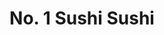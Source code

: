 ---
layout: place
title: No. 1 Sushi Sushi
permalink: /pennsylvania/pittsburgh/no-1-sushi-sushi.html
stateAbbr: PA
stateName: Pennsylvania
cityName: Pittsburgh
seo:
  type: restaurant
  links: http://no1sushisushii.com/
place_id: ChIJKYXik1bxNIgRbgJ_mtNfjoM
photos:
  - name: >-
      places/ChIJKYXik1bxNIgRbgJ_mtNfjoM/photos/AeeoHcIGI9oSfh9jgZFd0-7CnbAQ0cNR1MltzHu0SUQ_coAKoOzFFGiRc8-Z8SWlZ-nWpaFFjGvH-MyZxM-EiM5eb2hG1q3OuYtncPfslIKAXRS6f8JLpUzO20FGY3911SeYff1VigX0IbUat3RxBj948GT1zgccyxhszQLnL_ZJkdJiwRk5ssshS8LTq_hWd40ZVSu8fgx7ImQPJUdS5Hqci9Asy1AFm7-UZXxb8B02UOX9iaScWxlG0qC3p8n_CfHppGnnmIrXSMJ0IVVpytyPVG6Pshxlew6-lpx5CG7uRsWoJcBm107rSLeliG6ScwuRlahVaDkKs-l2FLAhWo-RVNZzqvtirVdA1qwih5XAaN4cjiaeW2HXdt0Q_DdAmAJWqPGf4H2pVVYaBfT8ERuDffN_kQpzakcispL_Mw--V26PSY4
    widthPx: 3024
    heightPx: 4032
    authorAttributions:
      - displayName: Anita Ivanova
        uri: https://maps.google.com/maps/contrib/103768296385875347629
        photoUri: >-
          https://lh3.googleusercontent.com/a-/ALV-UjXsSydlMuGfY4IzUN68bvlM5oCYJ1gbaTbngG4hyM-pNxRx4BM8=s100-p-k-no-mo
    flagContentUri: >-
      https://www.google.com/local/imagery/report/?cb_client=maps_api_places.places_api&image_key=!1e10!2sCIHM0ogKEICAgIChpsj7_gE&hl=en-US
    googleMapsUri: >-
      https://www.google.com/maps/place//data=!3m4!1e2!3m2!1sCIHM0ogKEICAgIChpsj7_gE!2e10!4m2!3m1!1s0x8834f15693e28529:0x838e5fd39a7f026e
  - name: >-
      places/ChIJKYXik1bxNIgRbgJ_mtNfjoM/photos/AeeoHcJNf73JnJ_1ArraJUQtF33nd2jyTWFS8gFzZLeerBJ2tZgAwF7pUcM8ps7VpoDAECj9blaEzRXiGyF2XxRGnO9KDYqzI0dtCbjxqyvtXmDq2BtEC0JuBDoyPr8e1lXGzwiWpHM0mWzExs_Z1I0RMQYTSOCsILrX-FcDDV-8CyiT0sB7umm4o_-OpXC6K4c-7YMRLe54ajHXqbuRCLhvUPxTUHzch0B9MKf8DIzB6nsByiI9j6pJLGcNkHIfjfzm6iEfaMIFicQvkUOcLSRFO2CTjmGpJDIcNonTdYzgby9fdg
    widthPx: 3024
    heightPx: 4032
    authorAttributions:
      - displayName: No. 1 Sushi Sushi
        uri: https://maps.google.com/maps/contrib/113437947994092642012
        photoUri: >-
          https://lh3.googleusercontent.com/a/ACg8ocIL1ayz-yOZS7kUvN-azSrdYWhRlqLmWlaQNA3DORLQpOov1w=s100-p-k-no-mo
    flagContentUri: >-
      https://www.google.com/local/imagery/report/?cb_client=maps_api_places.places_api&image_key=!1e10!2sAF1QipMPIzinYcr-9gKaHCQXKKCHigol8YnkyfQ7R4e9&hl=en-US
    googleMapsUri: >-
      https://www.google.com/maps/place//data=!3m4!1e2!3m2!1sAF1QipMPIzinYcr-9gKaHCQXKKCHigol8YnkyfQ7R4e9!2e10!4m2!3m1!1s0x8834f15693e28529:0x838e5fd39a7f026e
  - name: >-
      places/ChIJKYXik1bxNIgRbgJ_mtNfjoM/photos/AeeoHcIZAHQ1uv9pl3Wroix-HZbd2sAL7ZrK1j1oSigATuFoAK01EggW1J13JtZnCl1mOzBIeD4LR2lrkK0MKa8xvesABB7NZx5xqSo5SeuwAtqvTT3L8-D-7HUETzwolMafv9ZQXpFgCfrr8jfFdbYK3UoRwOeEMbr7G2Iu-k6aoXoMP762PYjGkDFBA45LUJBCN0gw1dMLxrUYBNWG2rHpPWN4afSdDI6NgirQSCh1ydH58PvfJsz7gbS99YDgT1aAEKh3kpR566FZkK7QjG6qbaVB8MyddBvn9xSppDTI91mOQTiOqT9Y5zk0TOv1IKdsnAinXPPRRzdEg9rz7bCtV_1yBuIwcO9mEcO-HyIM8LtUNzex67QbS1UyZU8AoJGeIo4wrATqK1cgOK4RHp-vWgnqkQH4RvtWhOvT4GQDUIMfyvHa
    widthPx: 3024
    heightPx: 4032
    authorAttributions:
      - displayName: Mike Tiffee
        uri: https://maps.google.com/maps/contrib/100869568545274122177
        photoUri: >-
          https://lh3.googleusercontent.com/a-/ALV-UjVd5bCGCwCPCa83KdNyfacLHpZiwmmktMTz4gaFUUeDRvhKPfY7=s100-p-k-no-mo
    flagContentUri: >-
      https://www.google.com/local/imagery/report/?cb_client=maps_api_places.places_api&image_key=!1e10!2sCIHM0ogKEICAgICn5pPG6AE&hl=en-US
    googleMapsUri: >-
      https://www.google.com/maps/place//data=!3m4!1e2!3m2!1sCIHM0ogKEICAgICn5pPG6AE!2e10!4m2!3m1!1s0x8834f15693e28529:0x838e5fd39a7f026e
  - name: >-
      places/ChIJKYXik1bxNIgRbgJ_mtNfjoM/photos/AeeoHcIXBuedvbImxgKWFNMdm00SndaOl8A2nZtlus_Ing1QqHudRadahVJ6JlNgEz55J3k-cmPg6eR8YyxfATYLPye0QbIWzMS-XvslPdoUdd7HEj7DH9Zoehekd0-8AywJg2_pZ6p-ohUMI3sumGe7r5GiB81FySDVdbq06z_1s06smMY0eahKRd3dPgUxeQfnjH1V0zthGn_UrSqIThMOOJdA26-vF7IGG2AJF6qWgYHBJFIKEJmwQdKsYN5c2LTvLCP1nURqYhd4jr2Fe7Att3IFOEB3HO0XC-FWVoklXSmFOSa-nzxoIwr6qVAA5051t7hmhLMiYzlSjoI-MKqRpTqsSRviFcYBAlVX1S-y6If2Jll1b1jQAroOeelEP7B8VZxt6Qj6wQ-jrIGqDM799DBdeU69VVEV5kPFzcJWzlkFFQ
    widthPx: 3024
    heightPx: 4032
    authorAttributions:
      - displayName: Andrew Jeffers
        uri: https://maps.google.com/maps/contrib/100369982740216628200
        photoUri: >-
          https://lh3.googleusercontent.com/a-/ALV-UjUul9wtuAiUytNye_iztIeFMnRZpCo3v68a8kfLEs5QXCxOC5vxZA=s100-p-k-no-mo
    flagContentUri: >-
      https://www.google.com/local/imagery/report/?cb_client=maps_api_places.places_api&image_key=!1e10!2sCIHM0ogKEICAgMDQiqrxMw&hl=en-US
    googleMapsUri: >-
      https://www.google.com/maps/place//data=!3m4!1e2!3m2!1sCIHM0ogKEICAgMDQiqrxMw!2e10!4m2!3m1!1s0x8834f15693e28529:0x838e5fd39a7f026e
  - name: >-
      places/ChIJKYXik1bxNIgRbgJ_mtNfjoM/photos/AeeoHcL3jNP28cb2NsWin0ioZFK6ZBdvHt_l3k5kHyPwU-Rj1dy4FGuv0D3tdvh2k03QSPU5rsNtsyhRe6ivRd36BNIirm7k5Lm3R8eL9nab8_T27nE0dGGeZsc6zayvv98o9ItU2_pI7NexnDGLP4zdT7Olw2K6cXunwJzWCn5XHCVpAzAYH9eyDoPPwPKSHuAvdih0wsWk7r5Q5H58cssbJg-wEm1SUNRc8lCOO1Z0Rc3sAJ5TE4n_KE0iOm4kZbl48HGOuEQO8aFiZPjmjZrtPZ-H5g4blLcHMQx0ChS9-EhBIUw5N-76SyhbAPraLTSGRxe9uf9oaJWflR93_CH2DzWJp63ypLchZTCsUMr0dx6m_QQtN3cyV5n7b8ZW8nKTibcTGXtoNAAw1DXwpJMfag3DinZ3tqwXXx_j080jJy3Tz_Y
    widthPx: 2996
    heightPx: 2979
    authorAttributions:
      - displayName: janice
        uri: https://maps.google.com/maps/contrib/112623386156454102685
        photoUri: >-
          https://lh3.googleusercontent.com/a/ACg8ocItZ8Q12trNEutjP9dlEaGlw7PBz052FDTNy867P1tE6O8maw=s100-p-k-no-mo
    flagContentUri: >-
      https://www.google.com/local/imagery/report/?cb_client=maps_api_places.places_api&image_key=!1e10!2sCIHM0ogKEICAgIDO6fWLlwE&hl=en-US
    googleMapsUri: >-
      https://www.google.com/maps/place//data=!3m4!1e2!3m2!1sCIHM0ogKEICAgIDO6fWLlwE!2e10!4m2!3m1!1s0x8834f15693e28529:0x838e5fd39a7f026e
  - name: >-
      places/ChIJKYXik1bxNIgRbgJ_mtNfjoM/photos/AeeoHcLNZ6XjHzBiJ3jI3qOnF0dkUN9oBe8ZfmTGaivmJ7X3kxYJ-qg1EBXKMZXYKH5M5j7VeEbfzC_6nR9cGcT5hmyMeGuxRg8fbP0R_-vgpuLvZMBPrZMGe5Ne8B_aGMv5mCmnPXx--CL4s933T0Tssfm2pNGM7-51uGiWhDJ2BHz2rWHJnvh_GyaTmTbxN_ul7fYGFxcGoeAxAZroTNEF_k6oii-5CXac-r-hMXfXq1YrsuWBE9x8Vhg8iUvAeVFa6HEtyJ_3JNg2DlcaJL8_my0YLJAaLDvgE6IYB5NNMWOtyaBM1v7ZT4dyk_srgdOJEJyAd_UvbiYT1bBTWh1YOjzj9KdWNRaEM8IzYW8sQ2i1-tCwGtLm1KBe-2GOy_3PbCCj8d_s9_-Qth_XWX62-T7HUKmhs5ipoI_sAYh6_0zWPw
    widthPx: 621
    heightPx: 518
    authorAttributions:
      - displayName: JY Jeong
        uri: https://maps.google.com/maps/contrib/116445767447609030400
        photoUri: >-
          https://lh3.googleusercontent.com/a/ACg8ocJ4rvhwXV4k9C26jqifH0v199DZ801lJM8zP8kWSVXsl77Jfw=s100-p-k-no-mo
    flagContentUri: >-
      https://www.google.com/local/imagery/report/?cb_client=maps_api_places.places_api&image_key=!1e10!2sCIHM0ogKEICAgIDrh535Tw&hl=en-US
    googleMapsUri: >-
      https://www.google.com/maps/place//data=!3m4!1e2!3m2!1sCIHM0ogKEICAgIDrh535Tw!2e10!4m2!3m1!1s0x8834f15693e28529:0x838e5fd39a7f026e
  - name: >-
      places/ChIJKYXik1bxNIgRbgJ_mtNfjoM/photos/AeeoHcKKHrtsbLaiE9h3YQRWyGFRuNIKO8g3cAjNqokYZMfss4BmcMmyUDqxCFBVomczy4UJNf80eW73uHSfiGRihmAtGxDrvjBwc0kVNXAbgsrp1iHKBcdfgEewXtYSv07PkPJHZfqPS3965N9lnsyhazTe4pU2SRGmRmwS3O2W5pv6jjekBfaKfkmGYbW9EnqBevuA4TRoMAli2Yif0NMoEgNNoYCi1T7F5mfMTuf4Eri6ajUFwj4-U0BMhjeiGBzcofQb1GjLD-bnfO_gEIfM6lomBCl5vi0jbTMIsSDPvlemiO8F0kfxZpVs-6-m0daICtH_lXTEBiqnGWaRb0VlpHpK1ZPNxMp296dd35meMa-5OcG7MqvjKc82VyeYxFIoK7tUyWdLSn3AdKQHLEhWERlBHdP0gDYgc44DyY-3lyCwyzE
    widthPx: 1600
    heightPx: 1200
    authorAttributions:
      - displayName: Muneeb Ahmad
        uri: https://maps.google.com/maps/contrib/101716774312993399277
        photoUri: >-
          https://lh3.googleusercontent.com/a-/ALV-UjX6SRS_OCgYUPRDRiszXJ7DeZXF_-lYsVE4RHmnCtIaAKDRVap6pQ=s100-p-k-no-mo
    flagContentUri: >-
      https://www.google.com/local/imagery/report/?cb_client=maps_api_places.places_api&image_key=!1e10!2sCIHM0ogKEICAgIDUtuSroAE&hl=en-US
    googleMapsUri: >-
      https://www.google.com/maps/place//data=!3m4!1e2!3m2!1sCIHM0ogKEICAgIDUtuSroAE!2e10!4m2!3m1!1s0x8834f15693e28529:0x838e5fd39a7f026e
  - name: >-
      places/ChIJKYXik1bxNIgRbgJ_mtNfjoM/photos/AeeoHcImC6p1ZtY4PwNxa_ZpCnjZFE3JCECFTPvIEHc6G0xVVzRFwMNjkszFoiKBwO7eCpuB5JCF5xkpZ6nEP2JfmbCAuWxeD16BRQnlySnIh7P1L35sQsdqOdQAyGtpT5-FVNub20Gd4XDgazCo4jRdilnrV0Vd9oRW_ZDlxNSUicnIt4yIiXhrtp4aEupuWhWF9oiyuQWfQ1jrJRrLHArBW64OZEr0NTOGLl9XB6QL0MiUoZcikXqIypH0zJs7jMth3ovdfm0815kSeepVNp5eQffqh8VXNkUgPZfKJFiLNHKICfSshOHFPUejbTFqeUlf23nGzdFVOv7bnmvyWd8sMz8Qv4eJz5Ba7iFXVjhYaaW28cdDl92pf9NeivJ6W05MZMxnHb65wW7uT71m4mkQS14N_DotLrrrjRxUSNf-_qJgzxXj
    widthPx: 4048
    heightPx: 3036
    authorAttributions:
      - displayName: Eric Hinrichsen
        uri: https://maps.google.com/maps/contrib/103055202458842767553
        photoUri: >-
          https://lh3.googleusercontent.com/a-/ALV-UjWQsr006q5AUjf0ffooU3V7y1eSlgAxj4YuqYdzqpQwqXOblZ7aGQ=s100-p-k-no-mo
    flagContentUri: >-
      https://www.google.com/local/imagery/report/?cb_client=maps_api_places.places_api&image_key=!1e10!2sCIHM0ogKEICAgICkgqrk7gE&hl=en-US
    googleMapsUri: >-
      https://www.google.com/maps/place//data=!3m4!1e2!3m2!1sCIHM0ogKEICAgICkgqrk7gE!2e10!4m2!3m1!1s0x8834f15693e28529:0x838e5fd39a7f026e
  - name: >-
      places/ChIJKYXik1bxNIgRbgJ_mtNfjoM/photos/AeeoHcIRyMILhhqVesa7-Hxs0ZeTCk5GO6CHs-C0XVdeChhhGhVrzKsKdms-3PyYjG7v05oqnM3gIQ0o03krhzLhJix6sMvc1x6Q25hn8V8FSz1fYL7W6erMRn-KTGfa-f9A3RjVzZRR0MbKvCi9PoWg0cl2l4WzryY1K9gq9tCoVkpYlGs1VJhxa-UJDs98AtV_oWeMvbbABVBB16juoX5jTopn8D6d7ylCGWCdOSeKWBKXniCnuPATNl3QmoSZrSzZIqQR_DMsE0naKBSNTrAD3WZNnnkPKS74GnqennOj8sUFi6NSdlmkaVr_BvHdJ1KQdwttq-JoPq7hXMUdaYlfFfQAfgoeMFjViExIqJSM8FItX7x4f64AgpkqCKb9zrjifu3bWKDWV5wvS7AHpC-FU547JIrTgHqKDhxKgQZykIYlew
    widthPx: 3024
    heightPx: 4032
    authorAttributions:
      - displayName: Mike Tiffee
        uri: https://maps.google.com/maps/contrib/100869568545274122177
        photoUri: >-
          https://lh3.googleusercontent.com/a-/ALV-UjVd5bCGCwCPCa83KdNyfacLHpZiwmmktMTz4gaFUUeDRvhKPfY7=s100-p-k-no-mo
    flagContentUri: >-
      https://www.google.com/local/imagery/report/?cb_client=maps_api_places.places_api&image_key=!1e10!2sCIHM0ogKEICAgICn5pPGaA&hl=en-US
    googleMapsUri: >-
      https://www.google.com/maps/place//data=!3m4!1e2!3m2!1sCIHM0ogKEICAgICn5pPGaA!2e10!4m2!3m1!1s0x8834f15693e28529:0x838e5fd39a7f026e
  - name: >-
      places/ChIJKYXik1bxNIgRbgJ_mtNfjoM/photos/AeeoHcLslAiwAkRskbcBe0QBFDLPoN5D1m9XPA5iVvWZgPM4zi3sORIOhEIa4qtkW-3xJ2ps78cBGjadABrmummZVStI7M5ZAKeZqHYyw2bCK9EozxrMT2ScXYgnz3xg2yVCca3Q_MK5IGRk9NlCax9taDRVRVpt4M_6z8U1X3X4HJ8ceFrFU1-b-kaUCKBVLo9mTVOKK9975G3F197xDVXvmJYQPW-YWP_CmTtKF9-3yj_bp-mrbtemTJtY0PGWyIQhT_wWCBBWat874T8A8bOPv_3au1Cw99VoYT3D7qZrmv-QoJHnhmnIQFFZXGMhMN-vnfV5qqk3VtZMpegqJobS5vm4iyarVlaOf0I_6vASHhmgr9RF3Zv7EfPIQLhnBLBj0qXFHaSJl0b2ki7e45LonLsA1FQcO6eyL_scPU_8UV10jw
    widthPx: 3600
    heightPx: 4800
    authorAttributions:
      - displayName: Siahs Fantasy
        uri: https://maps.google.com/maps/contrib/111615478855037738739
        photoUri: >-
          https://lh3.googleusercontent.com/a-/ALV-UjV5a7kebT3T1VMTt6T-UkVMWlNGaHvYX6qCqWz1zht7PZHFHxmY1g=s100-p-k-no-mo
    flagContentUri: >-
      https://www.google.com/local/imagery/report/?cb_client=maps_api_places.places_api&image_key=!1e10!2sCIHM0ogKEICAgICr8pC0RA&hl=en-US
    googleMapsUri: >-
      https://www.google.com/maps/place//data=!3m4!1e2!3m2!1sCIHM0ogKEICAgICr8pC0RA!2e10!4m2!3m1!1s0x8834f15693e28529:0x838e5fd39a7f026e
address: 436 Market St, Pittsburgh, PA 15222, USA
street: 436 Market St
city: Pittsburgh
state: PA
zip: '15222'
country: USA
neighborhood: Downtown
latitude: '40.441144'
longitude: '-80.002148'
accessibility_options:
  wheelchairAccessibleParking: false
  wheelchairAccessibleEntrance: true
  wheelchairAccessibleRestroom: false
  wheelchairAccessibleSeating: true
business_status: OPERATIONAL
name: No. 1 Sushi Sushi
google_maps_links:
  directionsUri: >-
    https://www.google.com/maps/dir//''/data=!4m7!4m6!1m1!4e2!1m2!1m1!1s0x8834f15693e28529:0x838e5fd39a7f026e!3e0
  placeUri: https://maps.google.com/?cid=9479619628096225902
  writeAReviewUri: >-
    https://www.google.com/maps/place//data=!4m3!3m2!1s0x8834f15693e28529:0x838e5fd39a7f026e!12e1
  reviewsUri: >-
    https://www.google.com/maps/place//data=!4m4!3m3!1s0x8834f15693e28529:0x838e5fd39a7f026e!9m1!1b1
  photosUri: >-
    https://www.google.com/maps/place//data=!4m3!3m2!1s0x8834f15693e28529:0x838e5fd39a7f026e!10e5
primary_type: Sushi Restaurant
opening_hours:
  regular: null
  current: null
secondary_opening_hours:
  regular:
    weekdayDescriptions: null
    type: null
  current:
    weekdayDescriptions: null
    type: null
phone: (412) 251-5510
price_level: null
price_range: $10 &ndash; $20
rating: '4.6'
rating_count: 0
website: http://no1sushisushii.com/
description: >-
  Explore No. 1 Sushi Sushi in Pittsburgh, PA$$$No. 1 Sushi Sushi in Pittsburgh,
  PA, stands out as a cozy Japanese eatery offering a delightful array of fresh
  sushi rolls and traditional sides that capture the essence of authentic
  flavors. Known for its specialty options like salmon skin and eel avocado
  rolls, this spot also features chirashi sushi and catering services, making it
  a versatile choice for casual meals or events. The menu emphasizes quality
  ingredients and well-prepared dishes, including flavorful miso soup and salads
  that pair perfectly with the rolls. With its unassuming vibe in the heart of
  downtown, it's an ideal destination for those seeking top-rated sushi
  experiences in a welcoming atmosphere. This Pittsburgh sushi restaurant
  provides affordable options that appeal to both locals and visitors looking
  for a satisfying dining escape.
generative_summary: >-
  Explore No. 1 Sushi Sushi in Pittsburgh, PA$$$No. 1 Sushi Sushi in Pittsburgh,
  PA, stands out as a cozy Japanese eatery offering a delightful array of fresh
  sushi rolls and traditional sides that capture the essence of authentic
  flavors. Known for its specialty options like salmon skin and eel avocado
  rolls, this spot also features chirashi sushi and catering services, making it
  a versatile choice for casual meals or events. The menu emphasizes quality
  ingredients and well-prepared dishes, including flavorful miso soup and salads
  that pair perfectly with the rolls. With its unassuming vibe in the heart of
  downtown, it's an ideal destination for those seeking top-rated sushi
  experiences in a welcoming atmosphere. This Pittsburgh sushi restaurant
  provides affordable options that appeal to both locals and visitors looking
  for a satisfying dining escape.
generative_disclosure: Summarized by AI using the Grok-3-Mini model.
reviews:
  - name: >-
      places/ChIJKYXik1bxNIgRbgJ_mtNfjoM/reviews/ChdDSUhNMG9nS0VJQ0FnSUNmb2RlM3NnRRAB
    relativePublishTimeDescription: 3 months ago
    rating: 5
    text:
      text: >-
        Just happened to stop in while walking, and looking for somewhere to eat
        near market square, and we’re VERY happy with our choice. The rolls were
        HUGE and delicious! The miso had amazing flavor! The staff were friendly
        and quick. It’s very small inside, but definitely worth checking out.
      languageCode: en
    originalText:
      text: >-
        Just happened to stop in while walking, and looking for somewhere to eat
        near market square, and we’re VERY happy with our choice. The rolls were
        HUGE and delicious! The miso had amazing flavor! The staff were friendly
        and quick. It’s very small inside, but definitely worth checking out.
      languageCode: en
    authorAttribution:
      displayName: Justin Mistretta
      uri: https://www.google.com/maps/contrib/102758216520565421488/reviews
      photoUri: >-
        https://lh3.googleusercontent.com/a/ACg8ocIO_N6vnbUS91xDA8LlCefxH1w0B_SOZM2ukkFjzToyZmbB7ZtB=s128-c0x00000000-cc-rp-mo-ba2
    publishTime: '2024-12-29T20:42:18.263138Z'
    flagContentUri: >-
      https://www.google.com/local/review/rap/report?postId=ChdDSUhNMG9nS0VJQ0FnSUNmb2RlM3NnRRAB&d=17924085&t=1
    googleMapsUri: >-
      https://www.google.com/maps/reviews/data=!4m6!14m5!1m4!2m3!1sChdDSUhNMG9nS0VJQ0FnSUNmb2RlM3NnRRAB!2m1!1s0x8834f15693e28529:0x838e5fd39a7f026e
  - name: >-
      places/ChIJKYXik1bxNIgRbgJ_mtNfjoM/reviews/ChdDSUhNMG9nS0VJQ0FnSUNuNXBQR3lBRRAB
    relativePublishTimeDescription: 6 months ago
    rating: 1
    text:
      text: >-
        I’m not sure how this place is so highly rated.   The sushi is
        terrible.   It is way too much rice, falls apart when trying to eat it
        and it doesn’t taste fresh.   The rice was also very very dry.  I threw
        most of my meal away it was that bad .  I should’ve listened to the
        reviews about the rolls falling apart.  They even put rice INSIDE the
        rolls to make them look bigger.  Look at my photo.


        They also messed up my order and didn’t send two pieces of nigiri and
        argued with me on the phone about it until they realized I was
        correct.   They said they would refund but didn’t.   The way they show
        on the order is confusing as it says 1X but then a second row for an add
        on.


        Overall, head somewhere else.   These positive reviews must be paid for
        or friends or something.
      languageCode: en
    originalText:
      text: >-
        I’m not sure how this place is so highly rated.   The sushi is
        terrible.   It is way too much rice, falls apart when trying to eat it
        and it doesn’t taste fresh.   The rice was also very very dry.  I threw
        most of my meal away it was that bad .  I should’ve listened to the
        reviews about the rolls falling apart.  They even put rice INSIDE the
        rolls to make them look bigger.  Look at my photo.


        They also messed up my order and didn’t send two pieces of nigiri and
        argued with me on the phone about it until they realized I was
        correct.   They said they would refund but didn’t.   The way they show
        on the order is confusing as it says 1X but then a second row for an add
        on.


        Overall, head somewhere else.   These positive reviews must be paid for
        or friends or something.
      languageCode: en
    authorAttribution:
      displayName: Mike Tiffee
      uri: https://www.google.com/maps/contrib/100869568545274122177/reviews
      photoUri: >-
        https://lh3.googleusercontent.com/a-/ALV-UjVd5bCGCwCPCa83KdNyfacLHpZiwmmktMTz4gaFUUeDRvhKPfY7=s128-c0x00000000-cc-rp-mo-ba2
    publishTime: '2024-09-25T16:23:30.503641Z'
    flagContentUri: >-
      https://www.google.com/local/review/rap/report?postId=ChdDSUhNMG9nS0VJQ0FnSUNuNXBQR3lBRRAB&d=17924085&t=1
    googleMapsUri: >-
      https://www.google.com/maps/reviews/data=!4m6!14m5!1m4!2m3!1sChdDSUhNMG9nS0VJQ0FnSUNuNXBQR3lBRRAB!2m1!1s0x8834f15693e28529:0x838e5fd39a7f026e
  - name: >-
      places/ChIJKYXik1bxNIgRbgJ_mtNfjoM/reviews/ChZDSUhNMG9nS0VJQ0FnSUNyOHBDME9BEAE
    relativePublishTimeDescription: 9 months ago
    rating: 5
    text:
      text: >-
        I LOVE this place. My favorite place to get sushi in town. The Yummy
        Yummy roll is my go to with a side of seaweed salad. The staff is great
        and friendly. The food is always fresh, every roll is made to order and
        the sides are so good. I tried the baby octopus salad. It was flavorful
        but for my first time I liked the flavor and not the texture. They
        always have combo specials. There’s hightop tables for dinning so take
        out is more popular.
      languageCode: en
    originalText:
      text: >-
        I LOVE this place. My favorite place to get sushi in town. The Yummy
        Yummy roll is my go to with a side of seaweed salad. The staff is great
        and friendly. The food is always fresh, every roll is made to order and
        the sides are so good. I tried the baby octopus salad. It was flavorful
        but for my first time I liked the flavor and not the texture. They
        always have combo specials. There’s hightop tables for dinning so take
        out is more popular.
      languageCode: en
    authorAttribution:
      displayName: Siahs Fantasy
      uri: https://www.google.com/maps/contrib/111615478855037738739/reviews
      photoUri: >-
        https://lh3.googleusercontent.com/a-/ALV-UjV5a7kebT3T1VMTt6T-UkVMWlNGaHvYX6qCqWz1zht7PZHFHxmY1g=s128-c0x00000000-cc-rp-mo-ba4
    publishTime: '2024-07-05T17:15:17.152850Z'
    flagContentUri: >-
      https://www.google.com/local/review/rap/report?postId=ChZDSUhNMG9nS0VJQ0FnSUNyOHBDME9BEAE&d=17924085&t=1
    googleMapsUri: >-
      https://www.google.com/maps/reviews/data=!4m6!14m5!1m4!2m3!1sChZDSUhNMG9nS0VJQ0FnSUNyOHBDME9BEAE!2m1!1s0x8834f15693e28529:0x838e5fd39a7f026e
  - name: >-
      places/ChIJKYXik1bxNIgRbgJ_mtNfjoM/reviews/ChZDSUhNMG9nS0VJQ0FnTUNBOXZDX1FREAE
    relativePublishTimeDescription: 2 months ago
    rating: 5
    text:
      text: >-
        Mmmm so yummy! Got this for the first time today and my rolls were fresh
        & delicious. The specialty roll I order was huge 🤯 the staff was very
        friendly and ready to assist any of the customers :)
      languageCode: en
    originalText:
      text: >-
        Mmmm so yummy! Got this for the first time today and my rolls were fresh
        & delicious. The specialty roll I order was huge 🤯 the staff was very
        friendly and ready to assist any of the customers :)
      languageCode: en
    authorAttribution:
      displayName: Lilli Mae Hiles
      uri: https://www.google.com/maps/contrib/109797238253348368897/reviews
      photoUri: >-
        https://lh3.googleusercontent.com/a-/ALV-UjVtH0NJPyCA4Xp9kTC_WRbFDApXB58ESpuZc9bxEoAVUpTgoyUK=s128-c0x00000000-cc-rp-mo-ba3
    publishTime: '2025-01-31T18:45:32.294237Z'
    flagContentUri: >-
      https://www.google.com/local/review/rap/report?postId=ChZDSUhNMG9nS0VJQ0FnTUNBOXZDX1FREAE&d=17924085&t=1
    googleMapsUri: >-
      https://www.google.com/maps/reviews/data=!4m6!14m5!1m4!2m3!1sChZDSUhNMG9nS0VJQ0FnTUNBOXZDX1FREAE!2m1!1s0x8834f15693e28529:0x838e5fd39a7f026e
  - name: >-
      places/ChIJKYXik1bxNIgRbgJ_mtNfjoM/reviews/ChZDSUhNMG9nS0VJQ0FnSUNycmUzZFpnEAE
    relativePublishTimeDescription: 9 months ago
    rating: 4
    text:
      text: >-
        It’s a cute little shop, they move quick so you can be in and out or you
        can dine in. The prices are really good to be located in a downtown
        area. — I’m visiting for work.


        You’ll see on the pic of the container what I ordered. I really wanted
        to enjoy it, but I feel like because they are so quick they didn’t
        handle my food with care. The sushi was falling apart as I was picking
        it up. It was like the rice was not sticking together and the seaweed
        was like easily punctured so when I picked it up it would smash and
        break apart.


        The yummy yum was okay, but I’m not a fan of imitation crab meat. Which
        ironically, the lam back had real crab meat and it was fishy. So crazy
        right.


        See pics. I feel like I’d go back, because of the price but I’d need
        them to fix my issue. I saw someone else’s look better than mine, so idk
        if it’s based on the type of roll or not.
      languageCode: en
    originalText:
      text: >-
        It’s a cute little shop, they move quick so you can be in and out or you
        can dine in. The prices are really good to be located in a downtown
        area. — I’m visiting for work.


        You’ll see on the pic of the container what I ordered. I really wanted
        to enjoy it, but I feel like because they are so quick they didn’t
        handle my food with care. The sushi was falling apart as I was picking
        it up. It was like the rice was not sticking together and the seaweed
        was like easily punctured so when I picked it up it would smash and
        break apart.


        The yummy yum was okay, but I’m not a fan of imitation crab meat. Which
        ironically, the lam back had real crab meat and it was fishy. So crazy
        right.


        See pics. I feel like I’d go back, because of the price but I’d need
        them to fix my issue. I saw someone else’s look better than mine, so idk
        if it’s based on the type of roll or not.
      languageCode: en
    authorAttribution:
      displayName: Truth Seeker
      uri: https://www.google.com/maps/contrib/112414802602161031740/reviews
      photoUri: >-
        https://lh3.googleusercontent.com/a/ACg8ocJZtJC4TNAayvWuE1GovqxNpWJB-jFbYLkvSOxXBtNWzGlwUxs=s128-c0x00000000-cc-rp-mo-ba5
    publishTime: '2024-07-10T04:10:29.315140Z'
    flagContentUri: >-
      https://www.google.com/local/review/rap/report?postId=ChZDSUhNMG9nS0VJQ0FnSUNycmUzZFpnEAE&d=17924085&t=1
    googleMapsUri: >-
      https://www.google.com/maps/reviews/data=!4m6!14m5!1m4!2m3!1sChZDSUhNMG9nS0VJQ0FnSUNycmUzZFpnEAE!2m1!1s0x8834f15693e28529:0x838e5fd39a7f026e
review_summary: >-
  What Customers Are Buzzing About$$$Visitors to this Pittsburgh sushi spot
  often rave about the generous portions and fresh flavors that make meals feel
  like a treat, with many highlighting the tasty rolls and miso soup as standout
  features. While some folks mention occasional issues with roll assembly or
  dryness, the overall consensus leans positive, praising the friendly service
  and quick preparation that keep things efficient and enjoyable. It's
  frequently noted as a great value for anyone craving quality sushi without
  breaking the bank, earning it high marks for affordability and taste. Despite
  a few mixed experiences, the majority appreciate the welcoming vibe and solid
  options for takeout or dine-in, making it a reliable go-to for sushi lovers in
  the area. If you're searching for tasty sushi near you, this place delivers a
  generally satisfying experience with its focus on fresh ingredients and
  attentive staff.
review_disclosure: Summarized by AI using the Grok-3-Mini model.
parking_options:
  valetParking: false
payment_options:
  acceptsCreditCards: true
  acceptsDebitCards: true
  acceptsCashOnly: false
  acceptsNfc: true
allow_dogs: null
curbside_pickup: false
delivery: true
dine_in: true
good_for_children: false
good_for_groups: null
good_for_sports: false
live_music: false
menu_for_children: true
outdoor_seating: null
reservable: false
restroom: false
serves_beer: false
serves_breakfast: false
serves_brunch: false
serves_cocktails: false
serves_coffee: false
serves_dinner: true
serves_dessert: false
serves_lunch: true
serves_vegetarian_food: true
serves_wine: false
takeout: true
update_category: pro
places_description: >-
  Unassuming Japanese eatery turning out basic & specialty sushi rolls along
  with miso soup & salads.

---